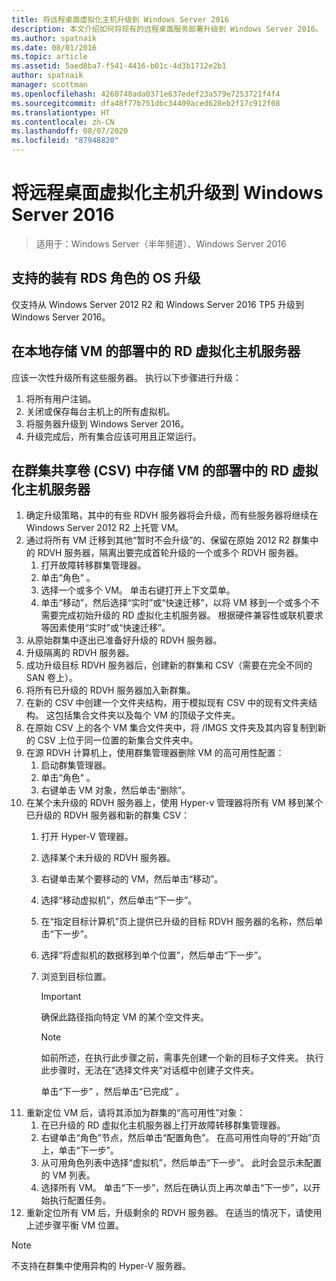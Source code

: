 ```yaml
---
title: 将远程桌面虚拟化主机升级到 Windows Server 2016
description: 本文介绍如何将现有的远程桌面服务部署升级到 Windows Server 2016。
ms.author: spatnaik
ms.date: 08/01/2016
ms.topic: article
ms.assetid: 5aed8ba7-f541-4416-b01c-4d3b1712e2b1
author: spatnaik
manager: scottman
ms.openlocfilehash: 4260748ada0371e637edef23a579e7253721f4f4
ms.sourcegitcommit: dfa48f77b751dbc34409aced628eb2f17c912f08
ms.translationtype: HT
ms.contentlocale: zh-CN
ms.lasthandoff: 08/07/2020
ms.locfileid: "87948820"
---
```

# <a name="upgrading-your-remote-desktop-virtualization-host-to-windows-server-2016"></a>将远程桌面虚拟化主机升级到 Windows Server 2016

>适用于：Windows Server（半年频道）、Windows Server 2016

## <a name="supported-os-upgrades-with-rds-role-installed"></a>支持的装有 RDS 角色的 OS 升级
仅支持从 Windows Server 2012 R2 和 Windows Server 2016 TP5 升级到 Windows Server 2016。

## <a name="rd-virtualization-host-servers-in-the-deployment-where-vms-are-stored-locally"></a>在本地存储 VM 的部署中的 RD 虚拟化主机服务器
应该一次性升级所有这些服务器。 执行以下步骤进行升级：

1. 将所有用户注销。
1. 关闭或保存每台主机上的所有虚拟机。
1. 将服务器升级到 Windows Server 2016。
1. 升级完成后，所有集合应该可用且正常运行。

## <a name="rd-virtualization-host-servers-in-the-deployment-where-vms-are-stored-in-cluster-shared-volumes-csv"></a>在群集共享卷 (CSV) 中存储 VM 的部署中的 RD 虚拟化主机服务器

1. 确定升级策略，其中的有些 RDVH 服务器将会升级，而有些服务器将继续在 Windows Server 2012 R2 上托管 VM。
2. 通过将所有 VM 迁移到其他“暂时不会升级”的、保留在原始 2012 R2 群集中的 RDVH 服务器，隔离出要完成首轮升级的一个或多个 RDVH 服务器。
    1. 打开故障转移群集管理器。
    1. 单击“角色”  。
    1. 选择一个或多个 VM。 单击右键打开上下文菜单。
    1. 单击“移动”，然后选择“实时”或“快速迁移”，以将 VM 移到一个或多个不需要完成初始升级的 RD 虚拟化主机服务器。    根据硬件兼容性或联机要求等因素使用“实时”或“快速迁移”。  
3. 从原始群集中逐出已准备好升级的 RDVH 服务器。
4. 升级隔离的 RDVH 服务器。
5. 成功升级目标 RDVH 服务器后，创建新的群集和 CSV（需要在完全不同的 SAN 卷上）。
6. 将所有已升级的 RDVH 服务器加入新群集。
7. 在新的 CSV 中创建一个文件夹结构，用于模拟现有 CSV 中的现有文件夹结构。 这包括集合文件夹以及每个 VM 的顶级子文件夹。
8. 在原始 CSV 上的各个 VM 集合文件夹中，将 /IMGS 文件夹及其内容复制到新的 CSV 上位于同一位置的新集合文件夹中。
9. 在源 RDVH 计算机上，使用群集管理器删除 VM 的高可用性配置：
    1. 启动群集管理器。
    1. 单击“角色”  。
    1. 右键单击 VM 对象，然后单击“删除”。 
10. 在某个未升级的 RDVH 服务器上，使用 Hyper-v 管理器将所有 VM 移到某个已升级的 RDVH 服务器和新的群集 CSV：
    1. 打开 Hyper-V 管理器。
    2. 选择某个未升级的 RDVH 服务器。
    3. 右键单击某个要移动的 VM，然后单击“移动”。 
    4. 选择“移动虚拟机”，然后单击“下一步”。  
    5. 在“指定目标计算机”页上提供已升级的目标 RDVH 服务器的名称，然后单击“下一步”。  
    6. 选择“将虚拟机的数据移到单个位置”，然后单击“下一步”。  
    7. 浏览到目标位置。
       > [!IMPORTANT]
       > 确保此路径指向特定 VM 的某个空文件夹。

       > [!NOTE]
       > 如前所述，在执行此步骤之前，需事先创建一个新的目标子文件夹。 执行此步骤时，无法在“选择文件夹”对话框中创建子文件夹。

       单击“下一步”  ，然后单击“已完成”  。
11. 重新定位 VM 后，请将其添加为群集的“高可用性”对象： 
     1. 在已升级的 RD 虚拟化主机服务器上打开故障转移群集管理器。
     1. 右键单击“角色”节点，然后单击“配置角色”。   在高可用性向导的“开始”页上，单击“下一步”。  
     1. 从可用角色列表中选择“虚拟机”，然后单击“下一步”。   此时会显示未配置的 VM 列表。
     1. 选择所有 VM。 单击“下一步”，然后在确认页上再次单击“下一步”，以开始执行配置任务。  
12. 重新定位所有 VM 后，升级剩余的 RDVH 服务器。 在适当的情况下，请使用上述步骤平衡 VM 位置。

> [!NOTE]
> 不支持在群集中使用异构的 Hyper-V 服务器。
